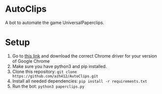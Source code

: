 # AutoClips

A bot to automate the game UniversalPaperclips.

# Setup

1. Go to [this link](https://www.selenium.dev/documentation/webdriver/getting_started/install_drivers/) and download the correct Chrome driver for your version of Google Chrome
2. Make sure you have python3 and pip installed.
3. Clone this repository: `git clone https://github.com/azh412/AutoClips.git`
4. Install all needed dependencies: `pip install -r requirements.txt`
5. Run the bot: `python3 paperclips.py`
